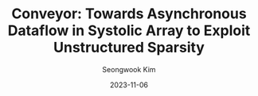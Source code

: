 ---
layout: publication_info  # FIXED! DO NOT CHANGE!
author: "Seongwook Kim"   # your name (do not specify the publication authors, please specify publication authors at "pub_authors")
title:  "Conveyor: Towards Asynchronous Dataflow in Systolic Array to Exploit Unstructured Sparsity"  # publication title
date:   "2023-11-06"  # publication date (not the blog posting date...)

description: |  # provide a brief explanation of your work!
    Systolic array (SA) architecture efficiently offers parallel computation using a simple data movement across processing elements.

params:
    pub_authors:  # publication authors
        - "/members/seongwook_kim"    # if you have author URL in this website, specify the author using the URL
        - "/members/gwangeun_byeon"   
        - "Sihyung Kim"               # if you don't have author URL in this website, specify the name instead... (or you can add lab member to "/members/")
        - "Hyungjin Kim"
        - "/members/seokin_hong"

    pub_venue: "2023 IEEE 41st International Conference on Computer Design (ICCD)"  # full venue name (conference and journal name)

    pub_url: https://ieeexplore.ieee.org/abstract/document/10361012/  # URL to get access to the publication (comment this line if you don't have publicaiton URL)
    pub_thumbnail: "thumbnail.png"  # image of the thumbnail (comment this line if you don't have any thumbnail to reveal)

    pub_abstract: |  # abstract of your publication
        Systolic array (SA) architecture efficiently offers parallel computation using a simple data movement across processing elements. However, their rigid structure and synchronous dataflow limit flexibility in handling sparse computations, resulting in underutilized resources and suboptimal performance. In this paper, we propose Conveyor-SA, a novel SA-based accelerator architecture leveraging asynchronous dataflow for unstructured sparsity exploitation. Conveyor-SA introduces three core mechanisms: Chunk Propagation for parallel data processing, PE Grouping to accelerate efficiently both sparse and dense CNN models, and Conveyor Queue for load imbalance mitigation. Our experimental results demonstrate that Conveyor-SA achieves an average speedup of 1.68x over the competitors while processing conventional CNN models. In addition, Conveyor-SA delivers 1.42x speedup over state-of-the-art sparse SA architecture while remarkably reducing the chip area requirement by 19.5%.

    pub_keywords:  # keywords of your publication
        - Deep Neural Network
        - Convolutional Neural Network
        - Systolic Array

    # Publication Classes: choose one of the class specified below (see more details at "config.yaml")
    #   - ACC : Accelerator
    #   - MS  : Memory System
    #   - CA  : Computer Architecture
    #   - OS  : Operating Systems
    #   - NDP : Near Data Processing / Processing In Memory
    pub_class: "ACC"  # choose any class of the publication
---